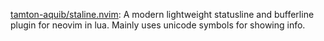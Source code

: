 

[tamton-aquib/staline.nvim](https://github.com/tamton-aquib/staline.nvim): A modern lightweight statusline and bufferline plugin for neovim in lua. Mainly uses unicode symbols for showing info.






